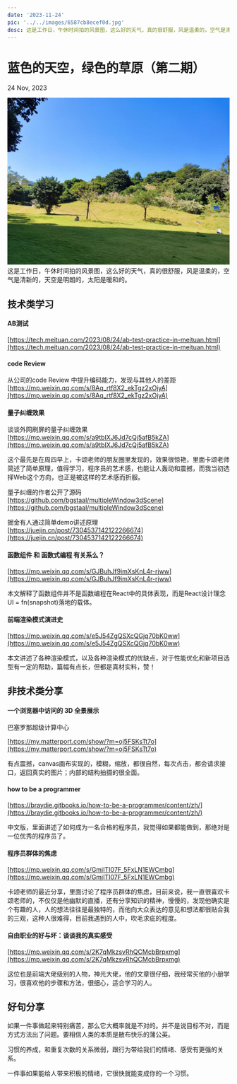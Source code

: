 ```yaml
---
date: '2023-11-24'
pic: '../../images/6587cb8ecef0d.jpg'
desc: 这是工作日，午休时间拍的风景图，这么好的天气，真的很舒服，风是温柔的，空气是清新的，天空是明朗的，太阳是暖和的。
---
```

# 蓝色的天空，绿色的草原（第二期）

24 Nov, 2023

![Cheatsheet image example](../../images/6587cb8ecef0d.jpg)
这是工作日，午休时间拍的风景图，这么好的天气，真的很舒服，风是温柔的，空气是清新的，天空是明朗的，太阳是暖和的。

## 技术类学习

#### AB测试
[https://tech.meituan.com/2023/08/24/ab-test-practice-in-meituan.html](https://tech.meituan.com/2023/08/24/ab-test-practice-in-meituan.html)



#### code Review
 从公司的code Review 中提升编码能力，发现与其他人的差距  
[https://mp.weixin.qq.com/s/8Aq_rtf8X2_ekTgz2xOjyA](https://mp.weixin.qq.com/s/8Aq_rtf8X2_ekTgz2xOjyA)


#### 量子纠缠效果  
 谈谈外网刷屏的量子纠缠效果  
[https://mp.weixin.qq.com/s/a9tbIXJ6Jd7cQj5afB5kZA](https://mp.weixin.qq.com/s/a9tbIXJ6Jd7cQj5afB5kZA)  

这个最先是在周四早上，卡颂老师的朋友圈里发现的，效果很惊艳，里面卡颂老师简述了简单原理，值得学习，程序员的艺术感，也能让人轰动和震撼，而我当初选择Web这个方向，也正是被这样的艺术感而折服。

量子纠缠的作者公开了源码  
[https://github.com/bgstaal/multipleWindow3dScene](https://github.com/bgstaal/multipleWindow3dScene)



 掘金有人通过简单demo讲述原理  
[https://juejin.cn/post/7304537142122266674](https://juejin.cn/post/7304537142122266674)



#### 函数组件 和 函数式编程 有关系么？
[https://mp.weixin.qq.com/s/GJBuhJf9imXsKnL4r-rjww](https://mp.weixin.qq.com/s/GJBuhJf9imXsKnL4r-rjww)  

本文解释了函数组件并不是函数编程在React中的具体表现，而是React设计理念UI = fn(snapshot)落地的载体。

#### 前端渲染模式演进史
[https://mp.weixin.qq.com/s/e5J54ZgQSXcQGjq70bK0ww](https://mp.weixin.qq.com/s/e5J54ZgQSXcQGjq70bK0ww)

本文讲述了各种渲染模式，以及各种渲染模式的优缺点，对于性能优化和新项目选型有一定的帮助，篇幅有点长，但都是真材实料，赞！

## 非技术类分享

#### 一个浏览器中访问的 3D 全景展示

巴塞罗那超级计算中心

[https://my.matterport.com/show/?m=oj5FSKsTt7o](https://my.matterport.com/show/?m=oj5FSKsTt7o)

有点震撼，canvas画布实现的，模糊，缩放，都很自然，每次点击，都会请求接口，返回真实的图片；内部的结构拍摄的很全面。

#### how to be a programmer
[https://braydie.gitbooks.io/how-to-be-a-programmer/content/zh/](https://braydie.gitbooks.io/how-to-be-a-programmer/content/zh/)

中文版，里面讲述了如何成为一名合格的程序员，我觉得如果都能做到，那绝对是一位优秀的程序员了。

#### 程序员群体的焦虑
[https://mp.weixin.qq.com/s/GmjITI07F_5FxLN1EWCmbg](https://mp.weixin.qq.com/s/GmjITI07F_5FxLN1EWCmbg)

卡颂老师的最近分享，里面讨论了程序员群体的焦虑，目前来说，我一直很喜欢卡颂老师的，不仅仅是他幽默的直播，还有分享知识的精神，慢慢的，发现他确实是个有趣的人，人的想法往往是最独特的，而他向大众表达的意见和想法都很贴合我的三观，这种人很难得，目前我遇到的人中，吹毛求疵的程度。


#### 自由职业的好与坏：谈谈我的真实感受 
[https://mp.weixin.qq.com/s/2K7qMkzsvRhQCMcbBrpxmg](https://mp.weixin.qq.com/s/2K7qMkzsvRhQCMcbBrpxmg) 

这位也是前端大佬级别的人物，神光大佬，他的文章很仔细，我经常买他的小册学习，很喜欢他的步骤和方法，很细心，适合学习的人。



## 好句分享

如果一件事做起来特别痛苦，那么它大概率就是不对的。并不是说目标不对，而是方式方法出了问题。要相信人类的本质是散布快乐的蒲公英。

习惯的养成，和重复次数的关系微弱，跟行为带给我们的情绪、感受有更强的关系。

一件事如果能给人带来积极的情绪，它很快就能变成你的一个习惯。